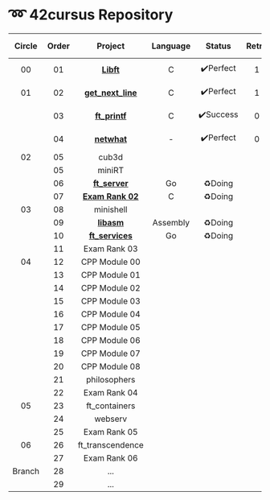 # ➿ 42cursus Repository

| Circle | Order |                    Project                    | Language |  Status  | Retry |    score    | Passed Date  |
| :----: | :---: | :-------------------------------------------: | :------: | :------: | :---: | :---------: | :----------- |
|   00   |  01   |         **[Libft](./Circle00/Libft)**         |    C     | ✔️Perfect |   1   | **115**/100 | 2020. 04. 18 |
|   01   |  02   | **[get_next_line](./Circle01/get_next_line)** |    C     | ✔️Perfect |   1   | **115**/100 | 2020. 06. 20 |
|        |  03   |     **[ft_printf](./Circle01/ft_printf)**     |    C     | ✔️Success |   0   | **108**/100 | 2020. 09. 13 |
|        |  04   |       **[netwhat](./Circle01/netwhat)**       |    -     | ✔️Perfect |   0   | **100**/100 | 2020. 09. 13 |
|   02   |  05   |                     cub3d                     |          |          |       |             |              |
|        |  05   |                    miniRT                     |          |          |       |             |              |
|        |  06   |    **[ft_server](./Circle02/ft_server/)**     |    Go    |  ♻️Doing  |       |             |              |
|        |  07   |             **[Exam Rank 02](#)**             |    C     |  ♻️Doing  |       |             |              |
|   03   |  08   |                   minishell                   |          |          |       |             |              |
|        |  09   |        **[libasm](./Circle03/libasm)**        | Assembly |  ♻️Doing  |       |             |              |
|        |  10   |   **[ft_services](./Circle03/ft_services)**   |    Go    |  ♻️Doing  |       |             |              |
|        |  11   |                 Exam Rank 03                  |          |          |       |             |              |
|   04   |  12   |                 CPP Module 00                 |          |          |       |             |              |
|        |  13   |                 CPP Module 01                 |          |          |       |             |              |
|        |  14   |                 CPP Module 02                 |          |          |       |             |              |
|        |  15   |                 CPP Module 03                 |          |          |       |             |              |
|        |  16   |                 CPP Module 04                 |          |          |       |             |              |
|        |  17   |                 CPP Module 05                 |          |          |       |             |              |
|        |  18   |                 CPP Module 06                 |          |          |       |             |              |
|        |  19   |                 CPP Module 07                 |          |          |       |             |              |
|        |  20   |                 CPP Module 08                 |          |          |       |             |              |
|        |  21   |                 philosophers                  |          |          |       |             |              |
|        |  22   |                 Exam Rank 04                  |          |          |       |             |              |
|   05   |  23   |                 ft_containers                 |          |          |       |             |              |
|        |  24   |                    webserv                    |          |          |       |             |              |
|        |  25   |                 Exam Rank 05                  |          |          |       |             |              |
|   06   |  26   |               ft_transcendence                |          |          |       |             |              |
|        |  27   |                 Exam Rank 06                  |          |          |       |             |              |
| Branch |  28   |                      ...                      |          |          |       |             |              |
|        |  29   |                      ...                      |          |          |       |             |              |

